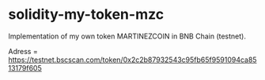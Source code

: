 # solidity-my-token-mzc
Implementation of my own token MARTINEZCOIN in BNB Chain (testnet).

Adress = https://testnet.bscscan.com/token/0x2c2b87932543c95fb65f9591094ca8513179f605
